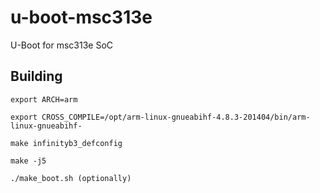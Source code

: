 # u-boot-msc313e
U-Boot for msc313e SoC

## Building
```export ARCH=arm```

```export CROSS_COMPILE=/opt/arm-linux-gnueabihf-4.8.3-201404/bin/arm-linux-gnueabihf- ```

```make infinityb3_defconfig```

```make -j5```

```./make_boot.sh (optionally)```
